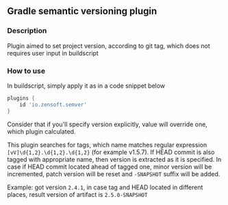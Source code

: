 ## Gradle semantic versioning plugin

### Description

Plugin aimed to set project version, according to git tag, which does not requires user input in buildscript

### How to use

In buildscript, simply apply it as in a code snippet below
```groovy
plugins {
    id 'io.zensoft.semver'
}
```

Consider that if you'll specify version explicitly, value will override one, which plugin calculated.

This plugin searches for tags, which name matches regular expression `[vV]\d{1,2}.\d{1,2}.\d{1,2}`
(for example v1.5.7). If HEAD commit is also tagged with appropriate name, then
version is extracted as it is specified. In case if HEAD commit located ahead of
tagged one, minor version will be incremented, patch version will be reset and
`-SNAPSHOT` suffix will be added.

Example: got version `2.4.1`, in case tag and HEAD located in different places,
result version of artifact is `2.5.0-SNAPSHOT`

 